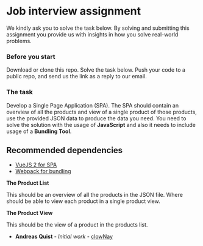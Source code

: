 # Job interview assignment

We kindly ask you to solve the task below. By solving and submitting this assignment you provide us with insights in how you solve real-world problems.

### Before you start

Download or clone this repo. Solve the task below. Push your code to a public repo, and send us the link as a reply to our email.

### The task

Develop a Single Page Application (SPA). The SPA should contain an overview of all the products and view of a single product of those products, use the provided JSON data to produce the data you need. You need to solve the solution with the usage of **JavaScript** and also it needs to include usage of a **Bundling Tool**.

## Recommended dependencies
* [VueJS 2 for SPA](https://https://vuejs.org/)
* [Webpack for bundling](https://webpack.js.org/)

**The Product List**

This should be an overview of all the products in the JSON file. Where should be able to view each product in a single product view.

**The Product View**

This should be the view of a product in the products list.

* **Andreas Quist** - *Initial work* - [clowNay](https://github.com/clowNay)
